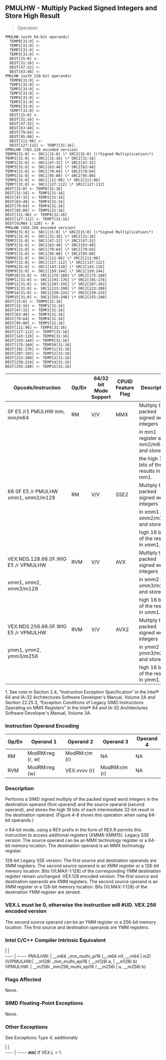 ## PMULHW - Multiply Packed Signed Integers and Store High Result

> Operation

``` slim
PMULHW (with 64-bit operands)
  TEMP0[31:0] <-
  TEMP1[31:0] <-
  TEMP2[31:0] <-
  TEMP3[31:0] <-
  DEST[15:0] <-
  DEST[31:16] <-
  DEST[47:32] <-
  DEST[63:48] <-
PMULHW (with 128-bit operands)
  TEMP0[31:0] <-
  TEMP1[31:0] <-
  TEMP2[31:0] <-
  TEMP3[31:0] <-
  TEMP4[31:0] <-
  TEMP5[31:0] <-
  TEMP6[31:0] <-
  TEMP7[31:0] <-
  DEST[15:0] <-
  DEST[31:16] <-
  DEST[47:32] <-
  DEST[63:48] <-
  DEST[79:64] <-
  DEST[95:80] <-
  DEST[111:96] <-
  DEST[127:112] <- TEMP7[31:16];
VPMULHW (VEX.128 encoded version)
TEMP0[31:0] <- SRC1[15:0] \* SRC2[15:0] (\*Signed Multiplication\*)
TEMP1[31:0] <- SRC1[31:16] \* SRC2[31:16]
TEMP2[31:0] <- SRC1[47:32] \* SRC2[47:32]
TEMP3[31:0] <- SRC1[63:48] \* SRC2[63:48]
TEMP4[31:0] <- SRC1[79:64] \* SRC2[79:64]
TEMP5[31:0] <- SRC1[95:80] \* SRC2[95:80]
TEMP6[31:0] <- SRC1[111:96] \* SRC2[111:96]
TEMP7[31:0] <- SRC1[127:112] \* SRC2[127:112]
DEST[15:0] <- TEMP0[31:16]
DEST[31:16] <- TEMP1[31:16]
DEST[47:32] <- TEMP2[31:16]
DEST[63:48] <- TEMP3[31:16]
DEST[79:64] <- TEMP4[31:16]
DEST[95:80] <- TEMP5[31:16]
DEST[111:96] <- TEMP6[31:16]
DEST[127:112] <- TEMP7[31:16]
DEST[VLMAX-1:128] <- 0
PMULHW (VEX.256 encoded version)
TEMP0[31:0] <- SRC1[15:0] \* SRC2[15:0] (\*Signed Multiplication\*)
TEMP1[31:0] <- SRC1[31:16] \* SRC2[31:16]
TEMP2[31:0] <- SRC1[47:32] \* SRC2[47:32]
TEMP3[31:0] <- SRC1[63:48] \* SRC2[63:48]
TEMP4[31:0] <- SRC1[79:64] \* SRC2[79:64]
TEMP5[31:0] <- SRC1[95:80] \* SRC2[95:80]
TEMP6[31:0] <- SRC1[111:96] \* SRC2[111:96]
TEMP7[31:0] <- SRC1[127:112] \* SRC2[127:112]
TEMP8[31:0] <- SRC1[143:128] \* SRC2[143:128]
TEMP9[31:0] <- SRC1[159:144] \* SRC2[159:144]
TEMP10[31:0] <- SRC1[175:160] \* SRC2[175:160]
TEMP11[31:0] <- SRC1[191:176] \* SRC2[191:176]
TEMP12[31:0] <- SRC1[207:192] \* SRC2[207:192]
TEMP13[31:0] <- SRC1[223:208] \* SRC2[223:208]
TEMP14[31:0] <- SRC1[239:224] \* SRC2[239:224]
TEMP15[31:0] <- SRC1[255:240] \* SRC2[255:240]
DEST[15:0] <- TEMP0[31:16]
DEST[31:16] <- TEMP1[31:16]
DEST[47:32] <- TEMP2[31:16]
DEST[63:48] <- TEMP3[31:16]
DEST[79:64] <- TEMP4[31:16]
DEST[95:80] <- TEMP5[31:16]
DEST[111:96] <- TEMP6[31:16]
DEST[127:112] <- TEMP7[31:16]
DEST[143:128] <- TEMP8[31:16]
DEST[159:144] <- TEMP9[31:16]
DEST[175:160] <- TEMP10[31:16]
DEST[191:176] <- TEMP11[31:16]
DEST[207:192] <- TEMP12[31:16]
DEST[223:208] <- TEMP13[31:16]
DEST[239:224] <- TEMP14[31:16]
DEST[255:240] <- TEMP15[31:16]

```

 Opcode/Instruction                 | Op/En| 64/32 bit Mode Support| CPUID Feature Flag| Description                             
 ---  | --- | --- | --- | ---
 0F E5 /r1 PMULHW mm, mm/m64        | RM   | V/V                   | MMX               | Multiply the packed signed word integers
                                    |      |                       |                   | in mm1 register and mm2/m64, and store  
                                    |      |                       |                   | the high 16 bits of the results in mm1. 
 66 0F E5 /r PMULHW xmm1, xmm2/m128 | RM   | V/V                   | SSE2              | Multiply the packed signed word integers
                                    |      |                       |                   | in xmm1 and xmm2/m128, and store the    
                                    |      |                       |                   | high 16 bits of the results in xmm1.    
 VEX.NDS.128.66.0F.WIG E5 /r VPMULHW| RVM  | V/V                   | AVX               | Multiply the packed signed word integers
 xmm1, xmm2, xmm3/m128              |      |                       |                   | in xmm2 and xmm3/m128, and store the    
                                    |      |                       |                   | high 16 bits of the results in xmm1.    
 VEX.NDS.256.66.0F.WIG E5 /r VPMULHW| RVM  | V/V                   | AVX2              | Multiply the packed signed word integers
 ymm1, ymm2, ymm3/m256              |      |                       |                   | in ymm2 and ymm3/m256, and store the    
                                    |      |                       |                   | high 16 bits of the results in ymm1.    
<aside class="notification">
1. See note in Section 2.4, “Instruction Exception Specification” in
the Intel® 64 and IA-32 Architectures Software Developer's Manual, Volume 2A
and Section 22.25.3, “Exception Conditions of Legacy SIMD Instructions Operating
on MMX Registers” in the Intel® 64 and IA-32 Architectures Software Developer's
Manual, Volume 3A.
</aside>


### Instruction Operand Encoding
 Op/En| Operand 1       | Operand 2    | Operand 3    | Operand 4
 ---  | --- | --- | --- | ---
 RM   | ModRM:reg (r, w)| ModRM:r/m (r)| NA           | NA       
 RVM  | ModRM:reg (w)   | VEX.vvvv (r) | ModRM:r/m (r)| NA       

### Description
Performs a SIMD signed multiply of the packed signed word integers in the destination
operand (first operand) and the source operand (second operand), and stores
the high 16 bits of each intermediate 32-bit result in the destination operand.
(Figure 4-8 shows this operation when using 64-bit operands.)

n 64-bit mode, using a REX prefix in the form of REX.R permits this instruction
to access additional registers (XMM8-XMM15). Legacy SSE version: The source
operand can be an MMX technology register or a 64-bit memory location. The destination
operand is an MMX technology register.

128-bit Legacy SSE version: The first source and destination operands are XMM
registers. The second source operand is an XMM register or a 128-bit memory
location. Bits (VLMAX-1:128) of the corresponding YMM destination register remain
unchanged. VEX.128 encoded version: The first source and destination operands
are XMM registers. The second source operand is an XMM register or a 128-bit
memory location. Bits (VLMAX-1:128) of the destination YMM register are zeroed.
### VEX.L must be 0, otherwise the instruction will #UD. VEX.256 encoded version
The second source operand can be an YMM register or a 256-bit memory location.
The first source and destination operands are YMM registers.



### Intel C/C++ Compiler Intrinsic Equivalent
   | |  
---- | -----
 PMULHW:   | __m64 _mm_mulhi_pi16 (__m64 m1, __m64
           | m2)                                  
 (V)PMULHW:| __m128i _mm_mulhi_epi16 ( __m128i a, 
           | __m128i b)                           
 VPMULHW:  | __m256i _mm256_mulhi_epi16 ( __m256i 
           | a, __m256i b)                        

### Flags Affected
None.


### SIMD Floating-Point Exceptions
None.


### Other Exceptions
See Exceptions Type 4; additionally

   | |  
---- | -----
 **``#UD``**| If VEX.L = 1.

